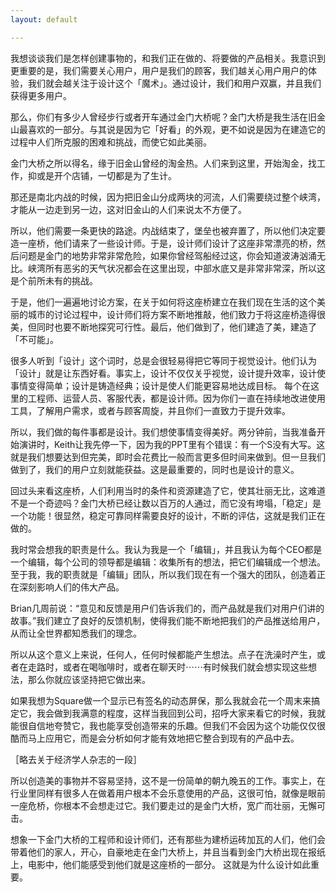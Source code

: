 ```yaml
---
layout: default

---
```


我想谈谈我们是怎样创建事物的，和我们正在做的、将要做的产品相关。我意识到更重要的是，我们需要关心用户，用户是我们的顾客，我们越关心用户用户的体验，我们就会越关注于设计这个「魔术」。通过设计，我们和用户双赢，并且我们获得更多用户。

那么，你们有多少人曾经步行或者开车通过金门大桥呢？金门大桥是我生活在旧金山最喜欢的一部分。与其说是因为它「好看」的外观，更不如说是因为在建造它的过程中人们所克服的困难和挑战，而使它如此美丽。

金门大桥之所以得名，缘于旧金山曾经的淘金热。人们来到这里，开始淘金，找工作，抑或是开个店铺，一切都是为了生计。

那还是南北内战的时候，因为把旧金山分成两块的河流，人们需要绕过整个峡湾，才能从一边走到另一边，这对旧金山的人们来说太不方便了。

所以，他们需要一条更快的路途。内战结束了，堡垒也被弃置了，所以他们决定要造一座桥，他们请来了一些设计师。于是，设计师们设计了这座非常漂亮的桥，然后问题是金门的地势非常非常危险，如果你曾经驾船经过这，你会知道波涛汹涌无比。峡湾所有恶劣的天气状况都会在这里出现，中部水底又是非常非常深，所以这是个前所未有的挑战。

于是，他们一遍遍地讨论方案，在关于如何将这座桥建立在我们现在生活的这个美丽的城市的讨论过程中，设计师们将方案不断地推敲，他们致力于将这座桥造得很美，但同时也要不断地探究可行性。最后，他们做到了，他们建造了美，建造了「不可能」。

很多人听到「设计」这个词时，总是会很轻易得把它等同于视觉设计。他们认为「设计」就是让东西好看。事实上，设计不仅仅关乎视觉，设计提升效率，设计使事情变得简单；设计是铸造经典；设计是使人们能更容易地达成目标。
每个在这里的工程师、运营人员、客服代表，都是设计师。因为你们一直在持续地改进使用工具，了解用户需求，或者与顾客周旋，并且你们一直致力于提升效率。

所以，我们做的每件事都是设计。我们想使事情变得美好。两分钟前，当我准备开始演讲时，Keith让我先停一下，因为我的PPT里有个错误：有一个S没有大写。这就是我们想要达到但完美，即时会花费比一般而言更多但时间来做到。但一旦我们做到了，我们的用户立刻就能获益。这是最重要的，同时也是设计的意义。

回过头来看这座桥，人们利用当时的条件和资源建造了它，使其壮丽无比，这难道不是一个奇迹吗？金门大桥已经让数以百万的人通过，而它没有垮塌，「稳定」是一个功能！很显然，稳定可靠同样需要良好的设计，不断的评估，这就是我们正在做的。

我时常会想我的职责是什么。我认为我是一个「编辑」，并且我认为每个CEO都是一个编辑，每个公司的领导都是编辑：收集所有的想法，把它们编辑成一个想法。至于我，我的职责就是「编辑」团队，所以我们现在有一个强大的团队，创造着正在深刻影响人们的伟大产品。

Brian几周前说：“意见和反馈是用户们告诉我们的，而产品就是我们对用户们讲的故事。”我们建立了良好的反馈机制，使得我们能不断地把我们的产品推送给用户，从而让全世界都知悉我们的理念。

所以从这个意义上来说，任何人，任何时候都能产生想法。点子在洗澡时产生，或者在走路时，或者在喝咖啡时，或者在聊天时⋯⋯有时候我们就会想实现这些想法，那么你就应该坚持把它做出来。

如果我想为Square做一个显示已有签名的动态屏保，那么我就会花一个周末来搞定它，我会做到我满意的程度，这样当我回到公司，招呼大家来看它的时候，我就能很自信地夸赞它，我也能享受创造带来的乐趣。但我们不会因为这个功能仅仅很酷而马上应用它，而是会分析如何才能有效地把它整合到现有的产品中去。

［略去关于经济学人杂志的一段］

所以创造美的事物并不容易坚持，这不是一份简单的朝九晚五的工作。事实上，在行业里同样有很多人在做着用户根本不会乐意使用的产品，这很可怕，就像是眼前一座危桥，你根本不会想走过它。我们要走过的是金门大桥，宽广而壮丽，无懈可击。

想象一下金门大桥的工程师和设计师们，还有那些为建桥运砖加瓦的人们，他们会带着他们的家人，开心，自豪地走在金门大桥上，并且当看到金门大桥出现在报纸上，电影中，他们能感受到他们就是这座桥的一部分。
这就是为什么设计如此重要。